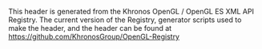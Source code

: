This header is generated from the Khronos OpenGL / OpenGL ES XML
API Registry. The current version of the Registry, generator scripts
used to make the header, and the header can be found at
https://github.com/KhronosGroup/OpenGL-Registry